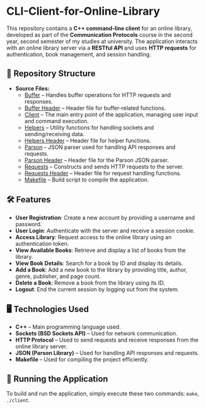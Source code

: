 # CLI-Client-for-Online-Library

This repository contains a **C++ command-line client** for an online library, developed as part of the **Communication Protocols** course in the second year, second semester of my studies at university. The application interacts with an online library server via a **RESTful API** and uses **HTTP requests** for authentication, book management, and session handling.

## 📂 Repository Structure  

- **Source Files:**
  - [Buffer](src/buffer.c) – Handles buffer operations for HTTP requests and responses.  
  - [Buffer Header](src/buffer.h) – Header file for buffer-related functions.  
  - [Client](src/client.c) – The main entry point of the application, managing user input and command execution.  
  - [Helpers](src/helpers.c) – Utility functions for handling sockets and sending/receiving data.  
  - [Helpers Header](src/helpers.h) – Header file for helper functions.  
  - [Parson](src/parson.c) – JSON parser used for handling API responses and requests.  
  - [Parson Header](src/parson.h) – Header file for the Parson JSON parser.  
  - [Requests](src/requests.c) – Constructs and sends HTTP requests to the server.  
  - [Requests Header](src/requests.h) – Header file for request handling functions.  
  - [Makefile](src/Makefile) – Build script to compile the application.  

## 🛠 Features  

- **User Registration**: Create a new account by providing a username and password.  
- **User Login**: Authenticate with the server and receive a session cookie.  
- **Access Library**: Request access to the online library using an authentication token.  
- **View Available Books**: Retrieve and display a list of books from the library.  
- **View Book Details**: Search for a book by ID and display its details.  
- **Add a Book**: Add a new book to the library by providing title, author, genre, publisher, and page count.  
- **Delete a Book**: Remove a book from the library using its ID.  
- **Logout**: End the current session by logging out from the system.  

## 🖥️ Technologies Used  

- **C++** – Main programming language used.  
- **Sockets (BSD Sockets API)** – Used for network communication.  
- **HTTP Protocol** – Used to send requests and receive responses from the online library server.  
- **JSON (Parson Library)** – Used for handling API responses and requests.  
- **Makefile** – Used for compiling the project efficiently.  

## 🚀 Running the Application  

To build and run the application, simply execute these two commands: `make`, `./client`.
